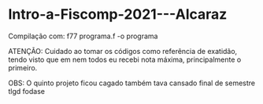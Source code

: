 # Intro-a-Fiscomp-2021---Alcaraz

Compilação com: f77 programa.f -o programa

ATENÇÃO: Cuidado ao tomar os códigos como referência de exatidão, tendo visto que em nem todos eu recebi nota máxima, principalmente o primeiro.

OBS: O quinto projeto ficou cagado também tava cansado final de semestre tlgd fodase
